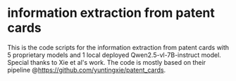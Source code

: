# information extraction from patent cards

This is the code scripts for the information extraction from patent cards with 5 proprietary models and 1 local deployed Qwen2.5-vl-7B-instruct model. 
Special thanks to Xie et al's work. The code is mostly based on their pipeline @https://github.com/yuntingxie/patent_cards.  
